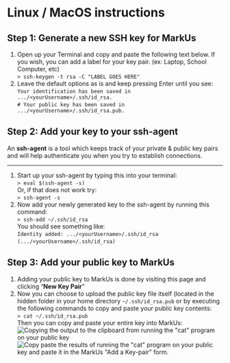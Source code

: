 # Linux / MacOS instructions
## Step 1: Generate a new SSH key for MarkUs

1. Open up your Terminal and copy and paste the following text below. If you wish, you can add a label for your key pair. (ex: Laptop, School Computer, etc)  
`> ssh-keygen -t rsa -C "LABEL GOES HERE"`  
2. Leave the default options as is and keep pressing Enter until you see:  
`Your identification has been saved in .../<yourUsername>/.ssh/id_rsa.`  
`# Your public key has been saved in .../<yourUsername>/.ssh/id_rsa.pub.`  

## Step 2: Add your key to your ssh-agent
An **ssh-agent** is a tool which keeps track of your private & public key pairs and will help authenticate you when you try to establish connections.
___
1. Start up your ssh-agent by typing this into your terminal:  
`> eval $(ssh-agent -s)`  
Or, if that does not work try:  
`> ssh-agent -s`  
2. Now add your newly generated key to the ssh-agent by running this command:  
`> ssh-add ~/.ssh/id_rsa`  
You should see something like:  
`Identity added: .../<yourUsername>/.ssh/id_rsa`  
`(.../<yourUsername>/.ssh/id_rsa)`  

## Step 3: Add your public key to MarkUs
1. Adding your public key to MarkUs is done by visiting this page and clicking “**New Key Pair**”  
2. Now you can choose to upload the public key file itself (located in the hidden folder in your home directory `~/.ssh/id_rsa.pub` or by executing the following commands to copy and paste your public key contents:  
`> cat ~/.ssh/id_rsa.pub`  
Then you can copy and paste your entire key into MarkUs:  
![Copying the output to the clipboard from running the "cat" program on your public key](https://raw.githubusercontent.com/SoftwareDev/Wiki/5c0ab2bbbdb47ed2309cfad27bcb64ff725a022f/images/Key_Pair-01.png)  
![Copy paste the results of running the "cat" program on your public key and paste it in the MarkUs "Add a Key-pair" form.](https://raw.githubusercontent.com/SoftwareDev/Wiki/5c0ab2bbbdb47ed2309cfad27bcb64ff725a022f/images/Key_Pair-02.png)
